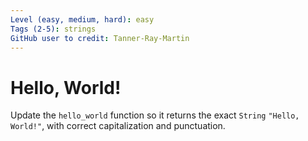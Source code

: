 ```yaml
---
Level (easy, medium, hard): easy
Tags (2-5): strings
GitHub user to credit: Tanner-Ray-Martin
---
```


# Hello, World!

Update the `hello_world` function so it returns the exact `String` `"Hello, World!"`, with correct capitalization and punctuation.
